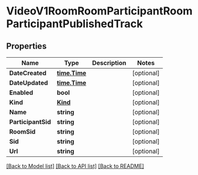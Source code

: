 # VideoV1RoomRoomParticipantRoomParticipantPublishedTrack

## Properties

Name | Type | Description | Notes
------------ | ------------- | ------------- | -------------
**DateCreated** | [**time.Time**](time.Time.md) |  | [optional] 
**DateUpdated** | [**time.Time**](time.Time.md) |  | [optional] 
**Enabled** | **bool** |  | [optional] 
**Kind** | [**Kind**](kind.md) |  | [optional] 
**Name** | **string** |  | [optional] 
**ParticipantSid** | **string** |  | [optional] 
**RoomSid** | **string** |  | [optional] 
**Sid** | **string** |  | [optional] 
**Url** | **string** |  | [optional] 

[[Back to Model list]](../README.md#documentation-for-models) [[Back to API list]](../README.md#documentation-for-api-endpoints) [[Back to README]](../README.md)


